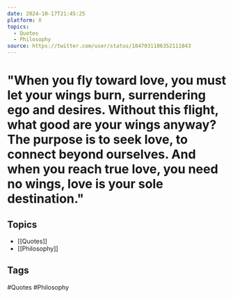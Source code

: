 ```yaml
---
date: 2024-10-17T21:45:25
platform: X
topics:
  - Quotes
  - Philosophy
source: https://twitter.com/user/status/1847031186352111843
---
```

# "When you fly toward love, you must let your wings burn, surrendering ego and desires. Without this flight, what good are your wings anyway? The purpose is to seek love, to connect beyond ourselves. And when you reach true love, you need no wings, love is your sole destination."

## Topics
- [[Quotes]]
- [[Philosophy]]

## Tags
#Quotes #Philosophy